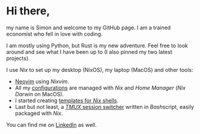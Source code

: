 
# Hi there,

my name is Simon and welcome to my GitHub page. I am a trained economist who fell in love with coding.

I am mostly using Python, but Rust is my new adventure. Feel free to look around and see what I have been up to
(I also pinned my two latest projects).

I use *Nix* to set up my desktop (NixOS), my laptop (MacOS) and other tools:

- [Neovim](https://github.com/nomisreual/nixvim) using *Nixvim*.
- All my [configurations](https://github.com/nomisreual/nixdots) are managed with *Nix* and *Home Manager* (*Nix Darwin* on MacOS).
- I started creating [templates for *Nix* shells](https://github.com/nomisreual/nomisshells).
- Last but not least, a [*TMUX* session switcher](https://github.com/nomisreual/sessionizer) written in *Bash*script, easily packaged with *Nix*.

You can find me on [LinkedIn](https://www.linkedin.com/in/simon-antonius-lauer-14470b1b1/) as well.
